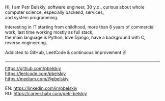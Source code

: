 Hi, I am Petr Belskiy, software engineer, 30 y.o., curious about whole computer science, especially backend, services,<br/> 
and system programming.<br/>

Interesting in IT starting from childhood, more than 8 years of commercial work, last time working mostly as full stack,<br/> 
the main language is Python, love Django, have a background with С, reverse engineering.<br/>

Addicted to GitHub, LeetCode & continuous improvement ✌️<br/>

---

https://github.com/pbelskiy<br/>
https://leetcode.com/pbelskiy<br/>
https://medium.com/@pbelskiy<br/>

EN: https://linkedin.com/in/pbelskiy<br/>
RU: https://career.habr.com/petr-belskiy<br/>
